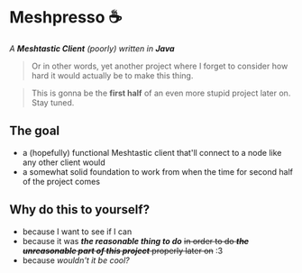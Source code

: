 # Meshpresso ☕ 
_A **Meshtastic Client** (poorly) written in **Java**_
>Or in other words, yet another project where I forget to consider how hard it would actually be to make this thing.

>This is gonna be the **first half** of an even more stupid project later on. Stay tuned.

## The goal
* a (hopefully) functional Meshtastic client that'll connect to a node like any other client would
* a somewhat solid foundation to work from when the time for second half of the project comes

## Why do this to yourself?
* because I want to see if I can
* because it was ***the reasonable thing to do*** ~~in order to do ***the unreasonable part of this project*** properly later on~~ :3
* because _wouldn't it be cool?_
